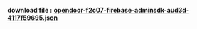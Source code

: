 **download file :** [**opendoor-f2c07-firebase-adminsdk-aud3d-4117f59695.json**][def]


[def]: [text](https://drive.google.com/file/d/1LEPb2sDlqReq-HZKmFVKH5F-vCE_UuGF/view?usp=sharing)